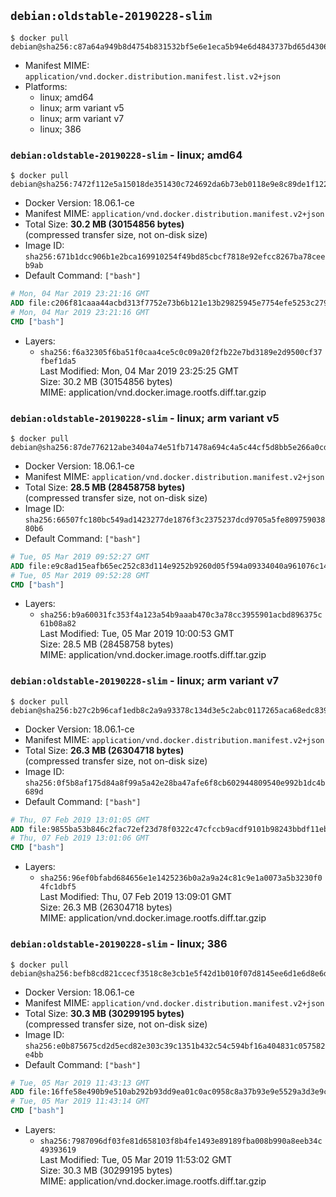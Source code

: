 ## `debian:oldstable-20190228-slim`

```console
$ docker pull debian@sha256:c87a64a949b8d4754b831532bf5e6e1eca5b94e6d4843737bd65d4306ffb2621
```

-	Manifest MIME: `application/vnd.docker.distribution.manifest.list.v2+json`
-	Platforms:
	-	linux; amd64
	-	linux; arm variant v5
	-	linux; arm variant v7
	-	linux; 386

### `debian:oldstable-20190228-slim` - linux; amd64

```console
$ docker pull debian@sha256:7472f112e5a15018de351430c724692da6b73eb0118e9e8c89de1f122af152df
```

-	Docker Version: 18.06.1-ce
-	Manifest MIME: `application/vnd.docker.distribution.manifest.v2+json`
-	Total Size: **30.2 MB (30154856 bytes)**  
	(compressed transfer size, not on-disk size)
-	Image ID: `sha256:671b1dcc906b1e2bca169910254f49bd85cbcf7818e92efcc8267ba78ceeb9ab`
-	Default Command: `["bash"]`

```dockerfile
# Mon, 04 Mar 2019 23:21:16 GMT
ADD file:c206f81caaa44acbd313f7752e73b6b121e13b29825945e7754efe5253c27975 in / 
# Mon, 04 Mar 2019 23:21:16 GMT
CMD ["bash"]
```

-	Layers:
	-	`sha256:f6a32305f6ba51f0caa4ce5c0c09a20f2fb22e7bd3189e2d9500cf37fbef1da5`  
		Last Modified: Mon, 04 Mar 2019 23:25:25 GMT  
		Size: 30.2 MB (30154856 bytes)  
		MIME: application/vnd.docker.image.rootfs.diff.tar.gzip

### `debian:oldstable-20190228-slim` - linux; arm variant v5

```console
$ docker pull debian@sha256:87de776212abe3404a74e51fb71478a694c4a5c44cf5d8bb5e266a0cd81dcdda
```

-	Docker Version: 18.06.1-ce
-	Manifest MIME: `application/vnd.docker.distribution.manifest.v2+json`
-	Total Size: **28.5 MB (28458758 bytes)**  
	(compressed transfer size, not on-disk size)
-	Image ID: `sha256:66507fc180bc549ad1423277de1876f3c2375237dcd9705a5fe80975903880b6`
-	Default Command: `["bash"]`

```dockerfile
# Tue, 05 Mar 2019 09:52:27 GMT
ADD file:e9c8ad15eafb65ec252c83d114e9252b9260d05f594a09334040a961076c14fe in / 
# Tue, 05 Mar 2019 09:52:28 GMT
CMD ["bash"]
```

-	Layers:
	-	`sha256:b9a60031fc353f4a123a54b9aaab470c3a78cc3955901acbd896375c61b08a82`  
		Last Modified: Tue, 05 Mar 2019 10:00:53 GMT  
		Size: 28.5 MB (28458758 bytes)  
		MIME: application/vnd.docker.image.rootfs.diff.tar.gzip

### `debian:oldstable-20190228-slim` - linux; arm variant v7

```console
$ docker pull debian@sha256:b27c2b96caf1edb8c2a9a93378c134d3e5c2abc0117265aca68edc839713de42
```

-	Docker Version: 18.06.1-ce
-	Manifest MIME: `application/vnd.docker.distribution.manifest.v2+json`
-	Total Size: **26.3 MB (26304718 bytes)**  
	(compressed transfer size, not on-disk size)
-	Image ID: `sha256:0f5b8af175d84a8f99a5a42e28ba47afe6f8cb602944809540e992b1dc4b689d`
-	Default Command: `["bash"]`

```dockerfile
# Thu, 07 Feb 2019 13:01:05 GMT
ADD file:9855ba53b846c2fac72ef23d78f0322c47cfccb9acdf9101b98243bbdf11eb9e in / 
# Thu, 07 Feb 2019 13:01:06 GMT
CMD ["bash"]
```

-	Layers:
	-	`sha256:96ef0bfabd684656e1e1425236b0a2a9a24c81c9e1a0073a5b3230f04fc1dbf5`  
		Last Modified: Thu, 07 Feb 2019 13:09:01 GMT  
		Size: 26.3 MB (26304718 bytes)  
		MIME: application/vnd.docker.image.rootfs.diff.tar.gzip

### `debian:oldstable-20190228-slim` - linux; 386

```console
$ docker pull debian@sha256:befb8cd821ccecf3518c8e3cb1e5f42d1b010f07d8145ee6d1e6d8e6d05c2c82
```

-	Docker Version: 18.06.1-ce
-	Manifest MIME: `application/vnd.docker.distribution.manifest.v2+json`
-	Total Size: **30.3 MB (30299195 bytes)**  
	(compressed transfer size, not on-disk size)
-	Image ID: `sha256:e0b875675cd2d5ecd82e303c39c1351b432c54c594bf16a404831c057582e4bb`
-	Default Command: `["bash"]`

```dockerfile
# Tue, 05 Mar 2019 11:43:13 GMT
ADD file:16ffe58e490b9e510ab292b93dd9ea01c0ac0958c8a37b93e9e5529a3d3e9cad in / 
# Tue, 05 Mar 2019 11:43:14 GMT
CMD ["bash"]
```

-	Layers:
	-	`sha256:7987096df03fe81d658103f8b4fe1493e89189fba008b990a8eeb34c49393619`  
		Last Modified: Tue, 05 Mar 2019 11:53:02 GMT  
		Size: 30.3 MB (30299195 bytes)  
		MIME: application/vnd.docker.image.rootfs.diff.tar.gzip
